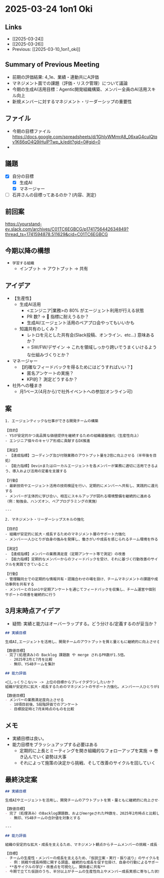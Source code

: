 # 2025-03-24 1on1 Oki

## Links

- [[2025-03-24]]
- [[2025-03-26]]
- Previous: [[2025-03-10_1on1_oki]]

## Summary of Previous Meeting

- 前期の評価結果: 4_1e、業績・連動共にA評価
- マネジメント面での課題（評価・リスク管理）について議論
- 今期の生成AI活用目標：Agentic開発組織構築、メンバー全員のAI活用スキル向上
- 新規メンバーに対するマネジメント・リーダーシップの重要性

## ファイル

- 今期の目標ファイル https://docs.google.com/spreadsheets/d/1GhIyWMmrA8_06xaG4culQtqv1K66qO4Q9iHulPTwp_k/edit?gid=0#gid=0
- 

## 議題

- [x] 自分の目標
	- [x] 生成AI
	- [x] マネージャー
- [ ] 石井さんの目標ってあるのか？(内容、測定)

## 

## 前回案

https://yourstand-ev.slack.com/archives/C01TC6EGBCG/p1741756442634849?thread_ts=1741594878.511629&cid=C01TC6EGBCG

## 今期以降の構想

- `学習する組織`
	- インプット -> アウトプット -> 共有

## アイデア

- 【生産性】
	- 生成AI活用
		- <エンジニア|業務>の 80% がエージェント利用が行える状態
		- PR 数? -> 🔶 指標に耐えうるか？
		- 生成AI/エージェント活用のペアプロ会やってもいいかも
	- 知識共有のしくみ？
		- レトロを元とした共有会(Slack投稿、オンライン、etc...) 意味あるか？
		- ⭐️ SW/FW/デザイン -> これを領域しっかり跨いでうまくいけるような仕組みづくりとか？
- マネージャー
	- 【的確なフィードバックを得るためにはどうすればいい？】
		- 匿名アンケートの実施？
		- KPI的？ 測定どうするか？
- 社外への種まき
	- 月1ペース(4月から)で社外イベントへの参加(オンライン可)

## 案

```
1. エージェンティックな仕事ができる開発チームの構築

【目的】
- YSが安定的かつ高品質な価値提供を継続するための組織基盤強化（生産性向上）
- エンジニア個々のキャリア形成に貢献するDX推進

【測定】
- 【達成指標】コーディング及び付随業務のアウトプット量を2倍に向上させる（半年後を目処）
- 【能力指標】Devinまたはローカルエージェントを各メンバーが業務に適切に活用できるよう、導入および活用の定着を支援する

【行動】
- 最新技術やエージェント活用の技術検証を行い、定期的にメンバーへ共有し、実践的に還元する
- メンバーが主体的に学び合い、相互にスキルアップが図れる環境整備を継続的に進める（例：勉強会、ハンズオン、ペアプログラミングの実施）

---

2. マネジメント・リーダーシップスキルの強化

【目的】
- 組織が安定的に拡大・成長するためのマネジメント層のサポート力強化
- メンバー一人ひとりが自身の強みを発揮し、働きがいや成長を感じられるチーム環境を作る

【測定】
- 【達成指標】メンバーの業務満足度（定期アンケート等で測定）の改善
- 【能力指標】定期的なメンバーからのフィードバックを受け、それに基づく行動改善のサイクルを実践できていること

【行動】
- 管理職同士での定期的な情報共有・認識合わせの場を設け、チームマネジメントの課題や成功事例を共有する
- メンバーとの1on1や定期アンケートを通じてフィードバックを収集し、チーム運営や個別サポートの改善を継続的に行う
```

## 3月末時点アイデア

- 疑問: 実績と能力はオーバーラップする。どう分ける/定義するのが妥当か？

```markdown
## 実績目標

生成AI,エージェントを活用し、開発チームのアウトプットを質と量ともに継続的に向上させる

【数値目標】
- 完了(処理済み)の Backlog 課題数 や merge されるPR数が1.5倍。
  - 2025年2月と7月を比較
  - 無印、YS4Bチームを集計
                       
## 能力評価

<🔶しっくりこない> -> 上位の目標からブレイクダウンしたいか？
組織が安定的に拡大・成長するためのマネジメントのサポート力強化。メンバー一人ひとりが自身の強みを発揮し、働きがいや成長を感じられるチーム環境を作ることができる

【数値目標】
- メンバーの業務満足度向上させる
  - 10項目前後、5段階評価でのアンケート
  - 目標設定時と7月末時点のものを比較
```

## メモ

- 実績目標は良い。
- 能力目標をブラッシュアップする必要はある
	- 定期的に上長とミーティングを開き組織的なフォローアップを実施 -> 巻き込んでいく姿勢は大事
	- それによって施策の決定から挑戦、そして改善のサイクルを回していく

## 最終決定案

```markdown
## 実績目標

生成AIやエージェントを活用し、開発チームのアウトプットを質・量ともに継続的に向上させる。

【数値目標】
- 完了（処理済み）のBacklog課題数、およびmergeされたPR数を、2025年2月時点と比較して**1.5倍に増加させる**
  - 無印、YS4Bチームの合計値を対象とする

---

## 能力評価

組織の安定的な拡大・成長を支えるため、マネジメント観点からチームメンバーの挑戦・成長・生産性を支援する力を高める。

【目標】
- チームの生産性・メンバーの成長を支えるため、『仮説立案・実行・振り返り』のサイクルを毎月1回以上、自身が主体的に推進する。
  - 例：挑戦や成長時間に関する調査、継続的な成長を促す仕掛け、自身の行動によるサポート 等
- **各サイクルの学び・改善点を可視化し、関係者に共有**
- 今期で立てた仮説のうち、半分以上がチームの生産性向上やメンバー成長実感に寄与した状態を目指す（的中率/効果を数値化して測定？）。
```